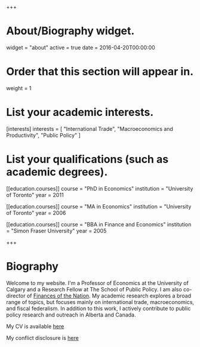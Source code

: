 +++
# About/Biography widget.
widget = "about"
active = true
date = 2016-04-20T00:00:00

# Order that this section will appear in.
weight = 1

# List your academic interests.
[interests]
  interests = [
    "International Trade",
    "Macroeconomics and Productivity",
    "Public Policy"
  ]

# List your qualifications (such as academic degrees).
[[education.courses]]
  course = "PhD in Economics"
  institution = "University of Toronto"
  year = 2011

[[education.courses]]
  course = "MA in Economics"
  institution = "University of Toronto"
  year = 2006

[[education.courses]]
  course = "BBA in Finance and Economics"
  institution = "Simon Fraser University"
  year = 2005
 
+++

# Biography

Welcome to my website. I'm a Professor of Economics at the University of Calgary and a Research Fellow at The School of Public Policy. I am also co-director of [Finances of the Nation](https://financesofthenation.ca/). My academic research explores a broad range of topics, but focuses mainly on international trade, macroeconomics, and fiscal federalism. In addition to this work, I actively contribute to public policy research and outreach in Alberta and Canada.

My CV is available [here](files/CV.pdf)

My conflict disclosure is [here](https://www.trevortombe.com/post/conflict/conflict/)
